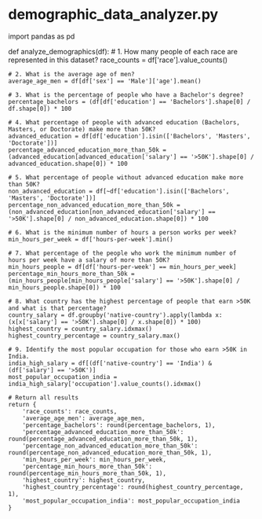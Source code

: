 # demographic_data_analyzer.py

import pandas as pd

def analyze_demographics(df):
    # 1. How many people of each race are represented in this dataset?
    race_counts = df['race'].value_counts()

    # 2. What is the average age of men?
    average_age_men = df[df['sex'] == 'Male']['age'].mean()

    # 3. What is the percentage of people who have a Bachelor's degree?
    percentage_bachelors = (df[df['education'] == 'Bachelors'].shape[0] / df.shape[0]) * 100

    # 4. What percentage of people with advanced education (Bachelors, Masters, or Doctorate) make more than 50K?
    advanced_education = df[df['education'].isin(['Bachelors', 'Masters', 'Doctorate'])]
    percentage_advanced_education_more_than_50k = (advanced_education[advanced_education['salary'] == '>50K'].shape[0] / advanced_education.shape[0]) * 100

    # 5. What percentage of people without advanced education make more than 50K?
    non_advanced_education = df[~df['education'].isin(['Bachelors', 'Masters', 'Doctorate'])]
    percentage_non_advanced_education_more_than_50k = (non_advanced_education[non_advanced_education['salary'] == '>50K'].shape[0] / non_advanced_education.shape[0]) * 100

    # 6. What is the minimum number of hours a person works per week?
    min_hours_per_week = df['hours-per-week'].min()

    # 7. What percentage of the people who work the minimum number of hours per week have a salary of more than 50K?
    min_hours_people = df[df['hours-per-week'] == min_hours_per_week]
    percentage_min_hours_more_than_50k = (min_hours_people[min_hours_people['salary'] == '>50K'].shape[0] / min_hours_people.shape[0]) * 100

    # 8. What country has the highest percentage of people that earn >50K and what is that percentage?
    country_salary = df.groupby('native-country').apply(lambda x: (x[x['salary'] == '>50K'].shape[0] / x.shape[0]) * 100)
    highest_country = country_salary.idxmax()
    highest_country_percentage = country_salary.max()

    # 9. Identify the most popular occupation for those who earn >50K in India.
    india_high_salary = df[(df['native-country'] == 'India') & (df['salary'] == '>50K')]
    most_popular_occupation_india = india_high_salary['occupation'].value_counts().idxmax()

    # Return all results
    return {
        'race_counts': race_counts,
        'average_age_men': average_age_men,
        'percentage_bachelors': round(percentage_bachelors, 1),
        'percentage_advanced_education_more_than_50k': round(percentage_advanced_education_more_than_50k, 1),
        'percentage_non_advanced_education_more_than_50k': round(percentage_non_advanced_education_more_than_50k, 1),
        'min_hours_per_week': min_hours_per_week,
        'percentage_min_hours_more_than_50k': round(percentage_min_hours_more_than_50k, 1),
        'highest_country': highest_country,
        'highest_country_percentage': round(highest_country_percentage, 1),
        'most_popular_occupation_india': most_popular_occupation_india
    }

